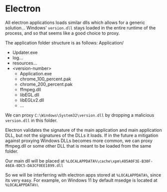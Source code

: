 # Electron
All electron applications loads similar dlls which allows for a generic solution...
Windows' `version.dll` stays loaded in the entire runtime of the process, and so that seems like a good choice to proxy.

The application folder structure is as follows:
Application/
- Updater.exe
- log...
- resources...
- \<version-number>
    - Application.exe
    - chrome_100_percent.pak
    - chrome_200_percent.pak
    - ffmpeg.dll
    - libEGL.dll
    - libEGLv2.dll
    - ...

We can proxy `C:\Windows\System32\version.dll` by dropping a malicious `version.dll` in this folder.

Electron validates the signature of the main application and main application DLL, but not the signatures of the DLLs it loads.
If in the future a mitigation against proxying Windows DLLs becomes more common, we can proxy ffmpeg.dll or some other DLL that is meant to be loaded from the same folder.

Our main dll will be placed at `%LOCALAPPDATA%\cache\xpm\405A0F3E-B30F-46EA-8DC5-DA3CF0EE1899.dll`

So we will be interferring with electron apps stored at `%LOCALAPPDATA%`, since its very easy.
For example, on Windows 11 by default msedge is located at `%LOCALAPPDATA%\`
